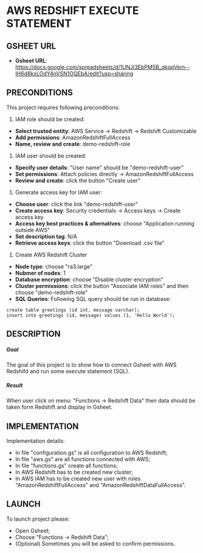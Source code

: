 AWS REDSHIFT EXECUTE STATEMENT
===============================


GSHEET URL
----------

* **Gsheet URL**: https://docs.google.com/spreadsheets/d/1UNJi3EbPM5B_qkqpVem--IH6d8kxLOdY4nVSN1OQEbA/edit?usp=sharing


PRECONDITIONS
-------------

This project requires following preconditions:
1. IAM role should be created:
* **Select trusted entity**: AWS Service -> Redshift -> Redshift Customizable
* **Add permissions**: AmazonRedshiftFullAccess
* **Name, review and create**: demo-redshift-role
1. IAM user should be created:
* **Specify user details**: "User name" should be "demo-redshift-user"
* **Set permissions**: Attach policies directly -> AmazonRedshiftFullAccess
* **Review and create**: click the button "Create user"
1. Generate access key for IAM user:
* **Choose user**: click the link "demo-redshift-user"
* **Create access key**: Security credentials -> Access keys -> Create access key 
* **Access key best practices & alternatives**: choose "Application running outside AWS"
* **Set description tag**: N/A
* **Retrieve access keys**: click the button "Download .csv file"
1. Create AWS Redshift Cluster
* **Node type**: choose "ra3.large"
* **Nubmer of nodes**: 1
* **Database encryption**: choose "Disable cluster encryption"
* **Cluster permissions**: click the button "Associate IAM roles" and then choose "demo-redshift-role"
* **SQL Queries**: Following SQL query should be run in database:
```
create table greetings (id int, message varchar);
insert into greetings (id, message) values (1, 'Hello World');
```


DESCRIPTION
-----------

##### Goal
The goal of this project is to show how to connect Gsheet with AWS Redshifd and run some execute statement (SQL).

##### Result 
When user click on menu: "Functions -> Redshift Data" then data should be taken form Redshift and display in Gsheet.


IMPLEMENTATION
-----------

Implementation details:
* In file "configuration.gs" is all configuration to AWS Redshift;
* In file "aws.gs" are all functions connected with AWS;
* In file "functions.gs" create all functions;
* In AWS Redshift has to be created new cluster;
* In AWS IAM has to be created new user with roles "AmazonRedshiftFullAccess" and "AmazonRedshiftDataFullAccess". 
  

LAUNCH
------

To launch project please:
* Open Gsheet;
* Choose "Functions -> Redshift Data";
* (Optional) Sometimes you will be asked to confirm permissions.